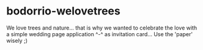 # bodorrio-welovetrees
We love trees and nature... that is why we wanted to celebrate the love with a simple wedding page application ^-^ as invitation card... Use the 'paper' wisely ;)
